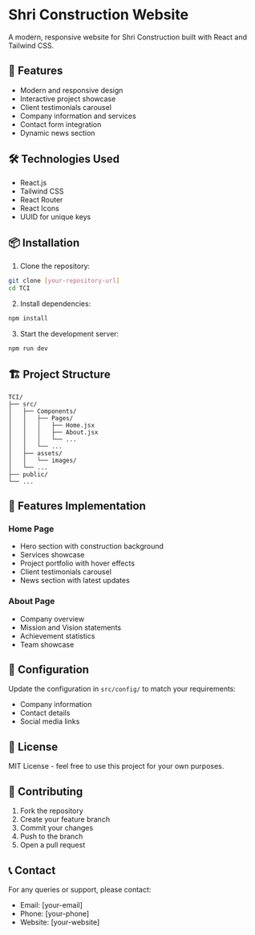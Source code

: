 # Shri Construction Website

A modern, responsive website for Shri Construction built with React and Tailwind CSS.

## 🚀 Features

- Modern and responsive design
- Interactive project showcase
- Client testimonials carousel
- Company information and services
- Contact form integration
- Dynamic news section

## 🛠️ Technologies Used

- React.js
- Tailwind CSS
- React Router
- React Icons
- UUID for unique keys

## 📦 Installation

1. Clone the repository:

```bash
git clone [your-repository-url]
cd TCI
```

2. Install dependencies:

```bash
npm install
```

3. Start the development server:

```bash
npm run dev
```

## 🏗️ Project Structure

```
TCI/
├── src/
│   ├── Components/
│   │   ├── Pages/
│   │   │   ├── Home.jsx
│   │   │   ├── About.jsx
│   │   │   └── ...
│   │   └── ...
│   ├── assets/
│   │   └── images/
│   └── ...
├── public/
└── ...
```

## 🎨 Features Implementation

### Home Page

- Hero section with construction background
- Services showcase
- Project portfolio with hover effects
- Client testimonials carousel
- News section with latest updates

### About Page

- Company overview
- Mission and Vision statements
- Achievement statistics
- Team showcase

## 🔧 Configuration

Update the configuration in `src/config/` to match your requirements:

- Company information
- Contact details
- Social media links

## 📝 License

MIT License - feel free to use this project for your own purposes.

## 🤝 Contributing

1. Fork the repository
2. Create your feature branch
3. Commit your changes
4. Push to the branch
5. Open a pull request

## 📞 Contact

For any queries or support, please contact:

- Email: [your-email]
- Phone: [your-phone]
- Website: [your-website]
